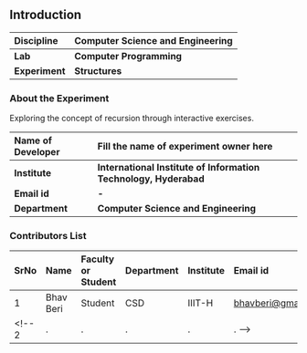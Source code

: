 ## Introduction


<b>Discipline | <b>Computer Science and Engineering
:--|:--|
<b> Lab | <b> Computer Programming
<b> Experiment|     <b> Structures

### About the Experiment 

Exploring the concept of recursion through interactive exercises.

<b>Name of Developer | <b> Fill the name of experiment owner here 
:--|:--|
<b> Institute | <b>  International Institute of Information Technology, Hyderabad
<b> Email id|     <b>  -
<b> Department |  <b> Computer Science and Engineering

### Contributors List

SrNo | Name | Faculty or Student | Department| Institute | Email id
:--|:--|:--|:--|:--|:--|
1 | Bhav Beri | Student | CSD | IIIT-H | bhavberi@gmail.com
<!-- 2 | . | . | . | . | . -->
